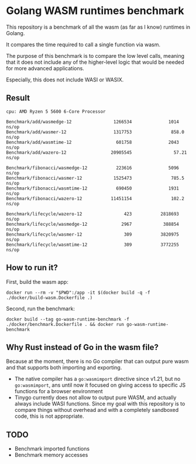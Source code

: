 # Golang WASM runtimes benchmark

This repository is a benchmark of all the wasm (as far as I know) runtimes in Golang.

It compares the time required to call a single function via wasm.

The purpose of this benchmark is to compare the low level calls, meaning that it does not include any of the higher-level logic that would be needed for more advanced applications.

Especially, this does not include WASI or WASIX.

## Result

```
cpu: AMD Ryzen 5 5600 6-Core Processor              

Benchmark/add/wasmedge-12                1266534              1014 ns/op
Benchmark/add/wasmer-12                  1317753               858.0 ns/op
Benchmark/add/wasmtime-12                 601758              2043 ns/op
Benchmark/add/wazero-12                 20905545                57.21 ns/op

Benchmark/fibonacci/wasmedge-12           223616              5096 ns/op
Benchmark/fibonacci/wasmer-12            1525473               785.5 ns/op
Benchmark/fibonacci/wasmtime-12           690450              1931 ns/op
Benchmark/fibonacci/wazero-12           11451154               102.2 ns/op

Benchmark/lifecycle/wazero-12                423           2818693 ns/op
Benchmark/lifecycle/wasmedge-12             2967            388854 ns/op
Benchmark/lifecycle/wasmer-12                309           3820975 ns/op
Benchmark/lifecycle/wasmtime-12              309           3772255 ns/op
```

## How to run it?

First, build the wasm app:

```
docker run --rm -v "$PWD":/app -it $(docker build -q -f ./docker/build-wasm.Dockerfile .)
```

Second, run the benchmark:

```
docker build --tag go-wasm-runtime-benchmark -f ./docker/benchmark.Dockerfile . && docker run go-wasm-runtime-benchmark
```

## Why Rust instead of Go in the wasm file?

Because at the moment, there is no Go compiler that can output pure wasm and that supports both importing and exporting.
- The native compiler has a `go:wasmimport` directive since v1.21, but no `go:wasmimport`, ans until now it focused on giving access to specific JS functions for a browser environment
- Tinygo currently does not allow to output pure WASM, and actually always include WASI functions. Since my goal with this repository is to compare things without overhead and with a completely sandboxed code, this is not appropriate.

## TODO

- Benchmark imported functions
- Benchmark memory accesses
